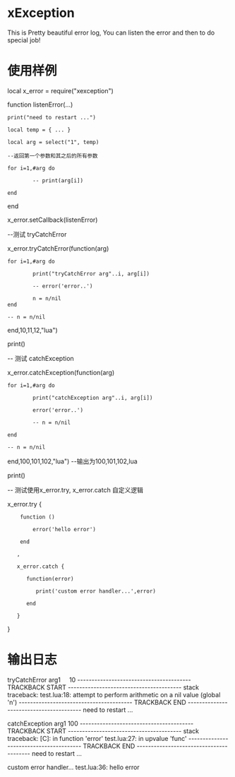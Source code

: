 # xException
This is Pretty beautiful error log, You can listen the error and then to do special job!

# 使用样例

local x_error = require("xexception")

function listenError(...)

    print("need to restart ...")
    
    local temp = { ... }  
    
    local arg = select("1", temp) 
    
    --返回第一个参数和其之后的所有参数 
    
    for i=1,#arg do
    
            -- print(arg[i])
            
    end 
    
end


x_error.setCallback(listenError)

--测试 tryCatchError

x_error.tryCatchError(function(arg)

    for i=1,#arg do
    
            print("tryCatchError arg"..i, arg[i])
            
            -- error('error..')
            
            n = n/nil
    end  
    
    -- n = n/nil
    
end,10,11,12,"lua")

print()

-- 测试 catchException

x_error.catchException(function(arg)

    for i=1,#arg do
    
            print("catchException arg"..i, arg[i])
            
            error('error..')
            
            -- n = n/nil
            
    end  
    
    -- n = n/nil
    
end,100,101,102,"lua")    --输出为100,101,102,lua

print()


-- 测试使用x_error.try, x_error.catch 自定义逻辑

x_error.try {

        function ()
        
            error('hello error')
            
        end
        
       ,
       
       x_error.catch {
       
          function(error)
          
             print('custom error handler...',error)
             
          end
          
       }
       
}

# 输出日志

tryCatchError arg1      10
---------------------------------------- TRACKBACK START ----------------------------------------
stack traceback:
test.lua:18: attempt to perform arithmetic on a nil value (global 'n')
---------------------------------------- TRACKBACK  END  ----------------------------------------
need to restart ...

catchException arg1     100
---------------------------------------- TRACKBACK START ----------------------------------------
stack traceback:
        [C]: in function 'error'
        test.lua:27: in upvalue 'func'
---------------------------------------- TRACKBACK  END  ----------------------------------------
need to restart ...

custom error handler... test.lua:36: hello error

